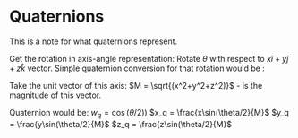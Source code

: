 # Quaternions
This is a note for what quaternions represent. 

Get the rotation in axis-angle representation: 
Rotate $\theta$ with respect to $x\hat{i}+y\hat{j}+z\hat{k}$ vector. 
Simple quaternion conversion for that rotation would be :

Take the unit vector of this axis: 
$M = \sqrt{(x^2+y^2+z^2)}$ - is the magnitude of this vector. 

Quaternion would be:
$w_q = \cos(\theta/2))$
$x_q = \frac{x\sin(\theta/2}{M}$
$y_q = \frac{y\sin(\theta/2}{M}$
$z_q = \frac{z\sin(\theta/2}{M}$


